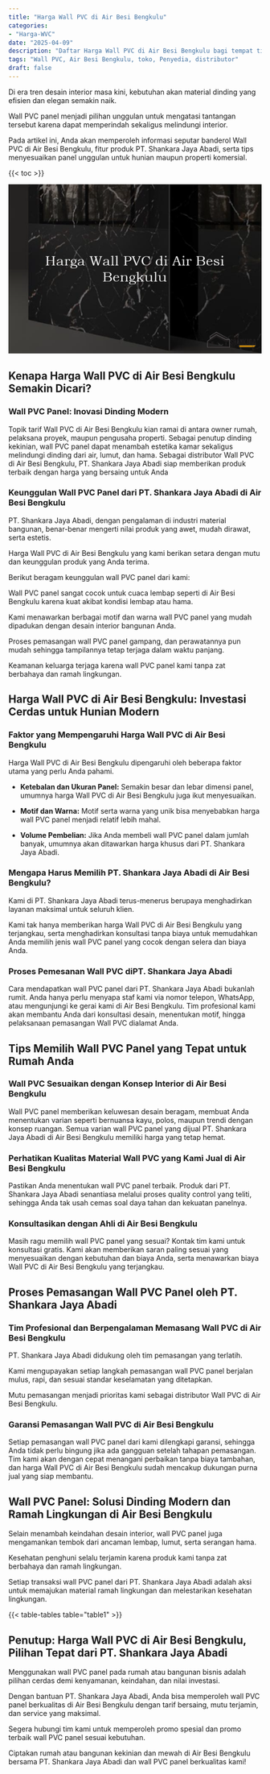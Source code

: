 ```yaml
---
title: "Harga Wall PVC di Air Besi Bengkulu"
categories: 
- "Harga-WVC"
date: "2025-04-09"
description: "Daftar Harga Wall PVC di Air Besi Bengkulu bagi tempat tinggal, kantor, dan toko. Material terbaik, beragam motif, variasi warna elegan, dengan layanan instalasi oleh teknisi profesional dan garansi resmi!|Layanan penyediaan Wall PVC di Air Besi Bengkulu bagi kebutuhan hunian, office, atau gerai, dengan material terbaik dan pemasangan oleh teknisi profesional serta kepastian resmi.|Pilihan Wall PVC di Air Besi Bengkulu yang terpercaya untuk hunian, perkantoran, serta ritel, dengan material berkualitas dan pemasangan dikerjakan oleh tenaga ahli ahli serta garansi resmi.|Penjualan Wall PVC di Air Besi Bengkulu untuk rumah, office, serta ritel, dengan panel berkualitas dan pemasangan dikerjakan oleh teknisi profesional, disertai dengan jaminan resmi.}"
tags: "Wall PVC, Air Besi Bengkulu, toko, Penyedia, distributor"
draft: false
---
```


Di era tren desain interior masa kini, kebutuhan akan material dinding yang efisien dan elegan semakin naik.

Wall PVC panel menjadi pilihan unggulan untuk mengatasi tantangan tersebut karena dapat memperindah sekaligus melindungi interior.

Pada artikel ini, Anda akan memperoleh informasi seputar banderol Wall PVC di Air Besi Bengkulu, fitur produk PT. Shankara Jaya Abadi, serta tips menyesuaikan panel unggulan untuk hunian maupun properti komersial.

{{< toc >}}

![Harga Wall PVC di Air Besi Bengkulu](/images/Harga-WVC/Harga-Wall-PVC-di-Air-Besi-Bengkulu.png)


## Kenapa Harga Wall PVC di Air Besi Bengkulu Semakin Dicari?

### Wall PVC Panel: Inovasi Dinding Modern

Topik tarif Wall PVC di Air Besi Bengkulu kian ramai di antara owner rumah, pelaksana proyek, maupun pengusaha properti. Sebagai penutup dinding kekinian, wall PVC panel dapat menambah estetika kamar sekaligus melindungi dinding dari air, lumut, dan hama. Sebagai distributor Wall PVC di Air Besi Bengkulu, PT. Shankara Jaya Abadi siap memberikan produk terbaik dengan harga yang bersaing untuk Anda

### Keunggulan Wall PVC Panel dari PT. Shankara Jaya Abadi di Air Besi Bengkulu

PT. Shankara Jaya Abadi, dengan pengalaman di industri material bangunan, benar-benar mengerti nilai produk yang awet, mudah dirawat, serta estetis.

Harga Wall PVC di Air Besi Bengkulu yang kami berikan setara dengan mutu dan keunggulan produk yang Anda terima.

Berikut beragam keunggulan wall PVC panel dari kami:

Wall PVC panel sangat cocok untuk cuaca lembap seperti di Air Besi Bengkulu karena kuat akibat kondisi lembap atau hama.

Kami menawarkan berbagai motif dan warna wall PVC panel yang mudah dipadukan dengan desain interior bangunan Anda.

Proses pemasangan wall PVC panel gampang, dan perawatannya pun mudah sehingga tampilannya tetap terjaga dalam waktu panjang.

Keamanan keluarga terjaga karena wall PVC panel kami tanpa zat berbahaya dan ramah lingkungan.

## Harga Wall PVC di Air Besi Bengkulu: Investasi Cerdas untuk Hunian Modern

### Faktor yang Mempengaruhi Harga Wall PVC di Air Besi Bengkulu

Harga Wall PVC di Air Besi Bengkulu dipengaruhi oleh beberapa faktor utama yang perlu Anda pahami.

- **Ketebalan dan Ukuran Panel:** Semakin besar dan lebar dimensi panel, umumnya harga Wall PVC di Air Besi Bengkulu juga ikut menyesuaikan.

- **Motif dan Warna:** Motif serta warna yang unik bisa menyebabkan harga wall PVC panel menjadi relatif lebih mahal.

- **Volume Pembelian:** Jika Anda membeli wall PVC panel dalam jumlah banyak, umumnya akan ditawarkan harga khusus dari PT. Shankara Jaya Abadi.

### Mengapa Harus Memilih PT. Shankara Jaya Abadi di Air Besi Bengkulu?

Kami di PT. Shankara Jaya Abadi terus-menerus berupaya menghadirkan layanan maksimal untuk seluruh klien.

Kami tak hanya memberikan harga Wall PVC di Air Besi Bengkulu yang terjangkau, serta menghadirkan konsultasi tanpa biaya untuk memudahkan Anda memilih jenis wall PVC panel yang cocok dengan selera dan biaya Anda.

### Proses Pemesanan Wall PVC diPT. Shankara Jaya Abadi

Cara mendapatkan wall PVC panel dari PT. Shankara Jaya Abadi bukanlah rumit. Anda hanya perlu menyapa staf kami via nomor telepon, WhatsApp, atau mengunjungi ke gerai kami di Air Besi Bengkulu. Tim profesional kami akan membantu Anda dari konsultasi desain, menentukan motif, hingga pelaksanaan pemasangan Wall PVC dialamat Anda.

## Tips Memilih Wall PVC Panel yang Tepat untuk Rumah Anda

### Wall PVC Sesuaikan dengan Konsep Interior di Air Besi Bengkulu

Wall PVC panel memberikan keluwesan desain beragam, membuat Anda menentukan varian seperti bernuansa kayu, polos, maupun trendi dengan konsep ruangan. Semua varian wall PVC panel yang dijual PT. Shankara Jaya Abadi di Air Besi Bengkulu memiliki harga yang tetap hemat.

### Perhatikan Kualitas Material Wall PVC yang Kami Jual di Air Besi Bengkulu

Pastikan Anda menentukan wall PVC panel terbaik. Produk dari PT. Shankara Jaya Abadi senantiasa melalui proses quality control yang teliti, sehingga Anda tak usah cemas soal daya tahan dan kekuatan panelnya.

### Konsultasikan dengan Ahli di Air Besi Bengkulu

Masih ragu memilih wall PVC panel yang sesuai? Kontak tim kami untuk konsultasi gratis. Kami akan memberikan saran paling sesuai yang menyesuaikan dengan kebutuhan dan biaya Anda, serta menawarkan biaya Wall PVC di Air Besi Bengkulu yang terjangkau.

## Proses Pemasangan Wall PVC Panel oleh PT. Shankara Jaya Abadi

### Tim Profesional dan Berpengalaman Memasang Wall PVC di Air Besi Bengkulu

PT. Shankara Jaya Abadi didukung oleh tim pemasangan yang terlatih.

Kami mengupayakan setiap langkah pemasangan wall PVC panel berjalan mulus, rapi, dan sesuai standar keselamatan yang ditetapkan.

Mutu pemasangan menjadi prioritas kami sebagai distributor Wall PVC di Air Besi Bengkulu.

### Garansi Pemasangan Wall PVC di Air Besi Bengkulu

Setiap pemasangan wall PVC panel dari kami dilengkapi garansi, sehingga Anda tidak perlu bingung jika ada gangguan setelah tahapan pemasangan. Tim kami akan dengan cepat menangani perbaikan tanpa biaya tambahan, dan harga Wall PVC di Air Besi Bengkulu sudah mencakup dukungan purna jual yang siap membantu.

## Wall PVC Panel: Solusi Dinding Modern dan Ramah Lingkungan di Air Besi Bengkulu

Selain menambah keindahan desain interior, wall PVC panel juga mengamankan tembok dari ancaman lembap, lumut, serta serangan hama.

Kesehatan penghuni selalu terjamin karena produk kami tanpa zat berbahaya dan ramah lingkungan.

Setiap transaksi wall PVC panel dari PT. Shankara Jaya Abadi adalah aksi untuk memajukan material ramah lingkungan dan melestarikan kesehatan lingkungan.

{{< table-tables table="table1" >}}

## Penutup: Harga Wall PVC di Air Besi Bengkulu, Pilihan Tepat dari PT. Shankara Jaya Abadi

Menggunakan wall PVC panel pada rumah atau bangunan bisnis adalah pilihan cerdas demi kenyamanan, keindahan, dan nilai investasi.

Dengan bantuan PT. Shankara Jaya Abadi, Anda bisa memperoleh wall PVC panel berkualitas di Air Besi Bengkulu dengan tarif bersaing, mutu terjamin, dan service yang maksimal.

Segera hubungi tim kami untuk memperoleh promo spesial dan promo terbaik wall PVC panel sesuai kebutuhan.

Ciptakan rumah atau bangunan kekinian dan mewah di Air Besi Bengkulu bersama PT. Shankara Jaya Abadi dan wall PVC panel berkualitas kami!